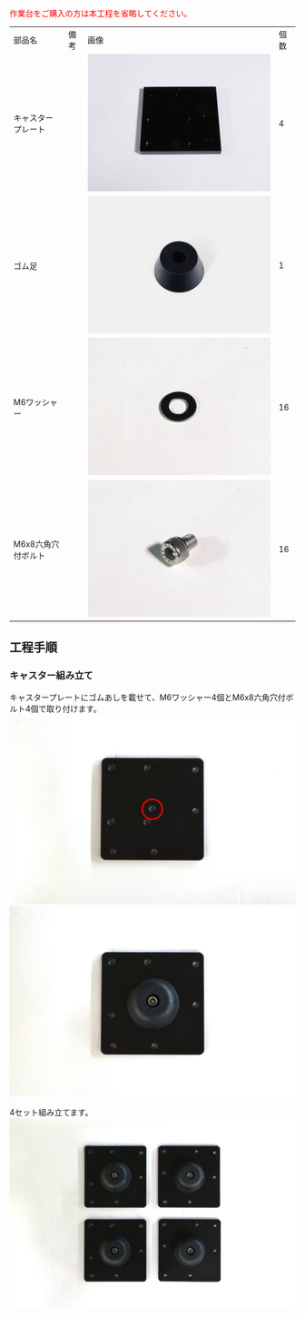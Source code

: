 <font color="Red">作業台をご購入の方は本工程を省略してください。</font>

<table class="packing-list">
    <tbody>
        <tr>
            <td>部品名</td>
            <td>備考</td>
            <td class="packing-img">画像</td>
            <td>個数</td>
        </tr>
        <tr>
            <td>キャスタープレート</td>
            <td></td>
            <td><img src="./images/packing/001.jpg" alt="キャスタープレート"/></td>
            <td>4</td>
        </tr>
        <tr>
            <td>ゴム足</td>
            <td></td>
            <td><img src="./images/packing/ゴム足.jpg" alt="ゴム足"></td>
            <td>1</td>
        </tr>
        <tr>
            <td>M6ワッシャー</td>
            <td></td>
            <td><img src="./images/packing/154.jpg" alt="M6ワッシャー"/></td>
            <td>16</td>
        </tr>
        <tr>
            <td>M6x8六角穴付ボルト</td>
            <td></td>
            <td><img src="./images/packing/155.jpg" alt="M6x8六角穴付ボルト"/></td>
            <td>16</td>
        </tr>
    </tbody>
</table>

## 工程手順

### キャスター組み立て
キャスタープレートにゴムあしを載せて、M6ワッシャー4個とM6x8六角穴付ボルト4個で取り付けます。
<img src="./images/012/01.jpg"/>
<img src="./images/012/02.jpg"/>

4セット組み立てます。
<img src="./images/012/04.jpg"/>
